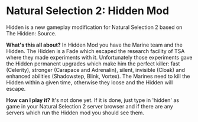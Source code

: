 Natural Selection 2: Hidden Mod
==========

Hidden is a new gameplay modification for Natural Selection 2 based on The Hidden: Source.

**What's this all about?**
In Hidden Mod you have the Marine team and the Hidden. The Hidden is a Fade which escaped the research facility of TSA where they made experiments with it. Unfortunately those experiments gave the Hidden permanent upgrades which make him the perfect killer: fast (Celerity), stronger (Carapace and Adrenalin), silent, invisible (Cloak) and enhanced abilities (Shadowstep, Blink, Vortex).
The Marines need to kill the Hidden within a given time, otherwise they loose and the Hidden will escape.

**How can I play it?**
It's not done yet.
If it is done, just type in 'hidden' as game in your Natural Selection 2 server browser and if there are any servers which run the Hidden mod you should see them.